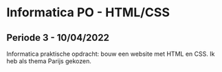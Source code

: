 # Informatica PO - HTML/CSS

## Periode 3 - 10/04/2022

Informatica praktische opdracht: bouw een website met HTML en CSS. Ik heb als thema Parijs gekozen.